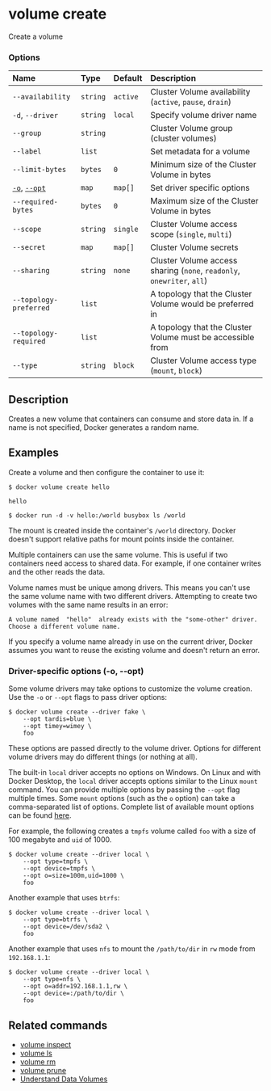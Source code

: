 # volume create

<!---MARKER_GEN_START-->
Create a volume

### Options

| Name                          | Type     | Default  | Description                                                            |
|:------------------------------|:---------|:---------|:-----------------------------------------------------------------------|
| `--availability`              | `string` | `active` | Cluster Volume availability (`active`, `pause`, `drain`)               |
| `-d`, `--driver`              | `string` | `local`  | Specify volume driver name                                             |
| `--group`                     | `string` |          | Cluster Volume group (cluster volumes)                                 |
| `--label`                     | `list`   |          | Set metadata for a volume                                              |
| `--limit-bytes`               | `bytes`  | `0`      | Minimum size of the Cluster Volume in bytes                            |
| [`-o`](#opt), [`--opt`](#opt) | `map`    | `map[]`  | Set driver specific options                                            |
| `--required-bytes`            | `bytes`  | `0`      | Maximum size of the Cluster Volume in bytes                            |
| `--scope`                     | `string` | `single` | Cluster Volume access scope (`single`, `multi`)                        |
| `--secret`                    | `map`    | `map[]`  | Cluster Volume secrets                                                 |
| `--sharing`                   | `string` | `none`   | Cluster Volume access sharing (`none`, `readonly`, `onewriter`, `all`) |
| `--topology-preferred`        | `list`   |          | A topology that the Cluster Volume would be preferred in               |
| `--topology-required`         | `list`   |          | A topology that the Cluster Volume must be accessible from             |
| `--type`                      | `string` | `block`  | Cluster Volume access type (`mount`, `block`)                          |


<!---MARKER_GEN_END-->

## Description

Creates a new volume that containers can consume and store data in. If a name is
not specified, Docker generates a random name.

## Examples

Create a volume and then configure the container to use it:

```console
$ docker volume create hello

hello

$ docker run -d -v hello:/world busybox ls /world
```

The mount is created inside the container's `/world` directory. Docker doesn't
support relative paths for mount points inside the container.

Multiple containers can use the same volume. This is useful if two containers
need access to shared data. For example, if one container writes and the other
reads the data.

Volume names must be unique among drivers. This means you can't use the same
volume name with two different drivers. Attempting to create two volumes with
the same name results in an error:

```console
A volume named  "hello"  already exists with the "some-other" driver. Choose a different volume name.
```

If you specify a volume name already in use on the current driver, Docker
assumes you want to reuse the existing volume and doesn't return an error.

### <a name="opt"></a> Driver-specific options (-o, --opt)

Some volume drivers may take options to customize the volume creation. Use the
`-o` or `--opt` flags to pass driver options:

```console
$ docker volume create --driver fake \
    --opt tardis=blue \
    --opt timey=wimey \
    foo
```

These options are passed directly to the volume driver. Options for
different volume drivers may do different things (or nothing at all).

The built-in `local` driver accepts no options on Windows. On Linux and with
Docker Desktop, the `local` driver accepts options similar to the Linux `mount`
command. You can provide multiple options by passing the `--opt` flag multiple
times. Some `mount` options (such as the `o` option) can take a comma-separated
list of options. Complete list of available mount options can be found
[here](https://man7.org/linux/man-pages/man8/mount.8.html).

For example, the following creates a `tmpfs` volume called `foo` with a size of
100 megabyte and `uid` of 1000.

```console
$ docker volume create --driver local \
    --opt type=tmpfs \
    --opt device=tmpfs \
    --opt o=size=100m,uid=1000 \
    foo
```

Another example that uses `btrfs`:

```console
$ docker volume create --driver local \
    --opt type=btrfs \
    --opt device=/dev/sda2 \
    foo
```

Another example that uses `nfs` to mount the `/path/to/dir` in `rw` mode from
`192.168.1.1`:

```console
$ docker volume create --driver local \
    --opt type=nfs \
    --opt o=addr=192.168.1.1,rw \
    --opt device=:/path/to/dir \
    foo
```

## Related commands

* [volume inspect](volume_inspect.md)
* [volume ls](volume_ls.md)
* [volume rm](volume_rm.md)
* [volume prune](volume_prune.md)
* [Understand Data Volumes](https://docs.docker.com/storage/volumes/)
